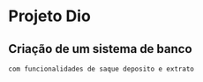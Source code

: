 # Projeto Dio

## Criação de um sistema de banco 
    com funcionalidades de saque deposito e extrato
